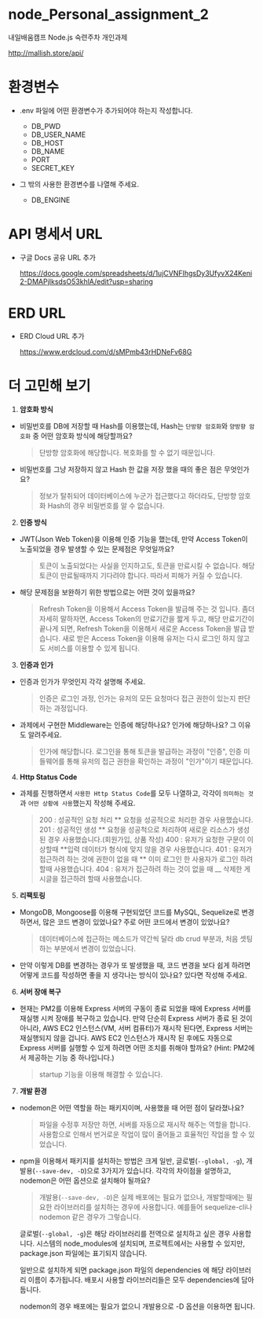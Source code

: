 # node_Personal_assignment_2

내일배움캠프 Node.js 숙련주차 개인과제

http://mallish.store/api/

# 환경변수

- .env 파일에 어떤 환경변수가 추가되어야 하는지 작성합니다.

  - DB_PWD
  - DB_USER_NAME
  - DB_HOST
  - DB_NAME
  - PORT
  - SECRET_KEY

- 그 밖의 사용한 환경변수를 나열해 주세요.

  - DB_ENGINE

# API 명세서 URL

- 구글 Docs 공유 URL 추가

  https://docs.google.com/spreadsheets/d/1ujCVNFIhgsDy3UfyvX24Keni2-DMAPjIksdsO53khlA/edit?usp=sharing

# ERD URL

- ERD Cloud URL 추가

  https://www.erdcloud.com/d/sMPmb43rHDNeFv68G

# 더 고민해 보기

1. **암호화 방식**

- 비밀번호를 DB에 저장할 때 Hash를 이용했는데, Hash는 `단방향 암호화`와 `양방향 암호화` 중 어떤 암호화 방식에 해당할까요?

  > 단방향 암호화에 해당합니다. 복호화를 할 수 없기 때문입니다.

- 비밀번호를 그냥 저장하지 않고 Hash 한 값을 저장 했을 때의 좋은 점은 무엇인가요?
  > 정보가 탈취되어 데이터베이스에 누군가 접근했다고 하더라도, 단방향 암호화 Hash의 경우 비밀번호를 알 수 없습니다.

2. **인증 방식**

- JWT(Json Web Token)을 이용해 인증 기능을 했는데, 만약 Access Token이 노출되었을 경우 발생할 수 있는 문제점은 무엇일까요?

  > 토큰이 노출되었다는 사실을 인지하고도, 토큰을 만료시킬 수 없습니다.
  > 해당 토큰이 만료될때까지 기다려야 합니다. 따라서 피해가 커질 수 있습니다.

- 해당 문제점을 보완하기 위한 방법으로는 어떤 것이 있을까요?
  > Refresh Token을 이용해서 Access Token을 발급해 주는 것 입니다.
  > 좀더 자세히 말하자면, Access Token의 만료기간을 짧게 두고, 해당 만료기간이 끝나게 되면, Refresh Token을 이용해서 새로운 Access Token을 발급 받습니다. 새로 받은 Access Token을 이용해 유저는 다시 로그인 하지 않고도 서비스를 이용할 수 있게 됩니다.

3. **인증과 인가**

- 인증과 인가가 무엇인지 각각 설명해 주세요.

  > 인증은 로그인 과정, 인가는 유저의 모든 요청마다 접근 권한이 있는지 판단하는 과정입니다.

- 과제에서 구현한 Middleware는 인증에 해당하나요? 인가에 해당하나요? 그 이유도 알려주세요.
  > 인가에 해당합니다.
  > 로그인을 통해 토큰을 발급하는 과정이 "인증",
  > 인증 미들웨어를 통해 유저의 접근 권한을 확인하는 과정이 "인가"이기 때문입니다.

4. **Http Status Code**

- 과제를 진행하면서 `사용한 Http Status Code`를 모두 나열하고, 각각이 `의미하는 것`과 `어떤 상황에 사용`했는지 작성해 주세요.
  > 200 : 성공적인 요청 처리 ** 요청을 성공적으로 처리한 경우 사용했습니다.
  > 201 : 성공적인 생성 ** 요청을 성공척으로 처리하여 새로운 리소스가 생성된 경우 사용했습니다.(회원가입, 상품 작성)
  > 400 : 유저가 요청한 구문이 이상할때 **입력 데이터가 형식에 맞지 않을 경우 사용했습니다.
  > 401 : 유저가 접근하려 하는 것에 권한이 없을 때 ** 이미 로그인 한 사용자가 로그인 하려 할때 사용했습니다.
  > 404 : 유저가 접근하려 하는 것이 없을 때 \_\_ 삭제한 게시글을 접근하려 할때 사용했습니다.

5. **리팩토링**

- MongoDB, Mongoose를 이용해 구현되었던 코드를 MySQL, Sequelize로 변경하면서, 많은 코드 변경이 있었나요? 주로 어떤 코드에서 변경이 있었나요?

  > 데이터베이스에 접근하는 메소드가 약간씩 달라 db crud 부분과, 처음 셋팅하는 부분에서 변경이 있었습니다.

- 만약 이렇게 DB를 변경하는 경우가 또 발생했을 때, 코드 변경을 보다 쉽게 하려면 어떻게 코드를 작성하면 좋을 지 생각나는 방식이 있나요? 있다면 작성해 주세요.
  >

6. **서버 장애 복구**

- 현재는 PM2를 이용해 Express 서버의 구동이 종료 되었을 때에 Express 서버를 재실행 시켜 장애를 복구하고 있습니다. 만약 단순히 Express 서버가 종료 된 것이 아니라, AWS EC2 인스턴스(VM, 서버 컴퓨터)가 재시작 된다면, Express 서버는 재실행되지 않을 겁니다. AWS EC2 인스턴스가 재시작 된 후에도 자동으로 Express 서버를 실행할 수 있게 하려면 어떤 조치를 취해야 할까요?
  (Hint: PM2에서 제공하는 기능 중 하나입니다.)
  > startup 기능을 이용해 해결할 수 있습니다.

7. **개발 환경**

- nodemon은 어떤 역할을 하는 패키지이며, 사용했을 때 어떤 점이 달라졌나요?

  > 파일을 수정후 저장만 하면, 서버를 자동으로 재시작 해주는 역할을 합니다.
  > 사용함으로 인해서 번거로운 작업이 많이 줄어들고 효율적인 작업을 할 수 있었습니다.

- npm을 이용해서 패키지를 설치하는 방법은 크게 일반, 글로벌(`--global, -g`), 개발용(`--save-dev, -D`)으로 3가지가 있습니다. 각각의 차이점을 설명하고, nodemon은 어떤 옵션으로 설치해야 될까요?

  > 개발용(`--save-dev, -D`)은 실제 배포에는 필요가 없으나, 개발할때에는 필요한 라이브러리를 설치하는 경우에 사용합니다.
  > 예를들어 sequelize-cli나 nodemon 같은 경우가 그렇습니다.

  글로벌(`--global, -g`)은 해당 라이브러리를 전역으로 설치하고 싶은 경우 사용합니다.
  시스템의 node_modules에 설치되며, 프로젝트에서는 사용할 수 있지만, package.json 파일에는 표기되지 않습니다.

  일반으로 설치하게 되면 package.json 파일의 dependencies 에 해당 라이브러리 이름이 추가됩니다.
  배포시 사용할 라이브러리들은 모두 dependencies에 담아둡니다.

  nodemon의 경우 배포에는 필요가 없으니 개발용으로 -D 옵션을 이용하면 됩니다.
